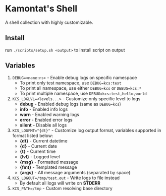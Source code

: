 # Kamontat's Shell

A shell collection with highly customizable.

## Install

run `./scripts/setup.sh <output>` to install script on output

## Variables

1. `DEBUG=<name:ns>` - Enable debug logs on specific namespace
    - To print only test namespace, use `DEBUG=kcs:test`
    - To print all namespace, use either `DEBUG=kcs` or `DEBUG=kcs:*`
    - To print multiple namespace, use `DEBUG=kcs:test,hello,world`
2. `KCS_LOGLVL=<levels...>` - Customize only specific level to logs
    - **debug** - Enabled debug logs (same as `DEBUG=kcs`)
    - **info** - Enabled info logs
    - **warn** - Enabled warning logs
    - **error** - Enabled error logs
    - **silent** - Disable all logs
3. `KCS_LOGFMT="{dt}"` - Customize log output format, variables supported in format listed below:
    - **{dt}** - Current datetime
    - **{d}** - Current date
    - **{t}** - Current time
    - **{lvl}** - Logged level
    - **{msg}** - Formatted message
    - **{fmt}** - Templated message
    - **{args}** - All message arguments (separated by space)
4. `KCS_LOGOUT=/tmp/test.out` - Write logs to file instead
    - By default all logs will write on **STDERR**
5. `KCS_PATH=/tmp` - Custom resolving base directory
